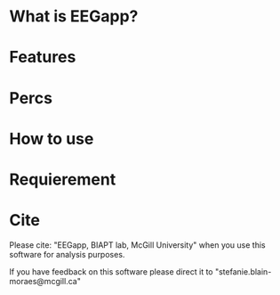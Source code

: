 <h1>What is EEGapp?</h1>

<h1>Features</h1>

<h1>Percs</h1>

<h1>How to use</h1>

<h1>Requierement</h1>

<h1>Cite</h1>
<p> Please cite: "EEGapp, BIAPT lab, McGill University" when you use this software for analysis purposes.</p>
<p>If you have feedback on this software please direct it to "stefanie.blain-moraes@mcgill.ca"</p>
